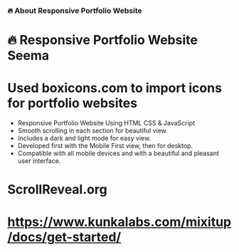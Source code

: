 ### 🔥 About Responsive Portfolio Website
# 🔥 Responsive Portfolio Website Seema

# Used boxicons.com to import icons for portfolio websites
- Responsive Portfolio Website Using HTML CSS & JavaScript
- Smooth scrolling in each section for beautiful view.
- Includes a dark and light mode for easy view.
- Developed first with the Mobile First view, then for desktop.
- Compatible with all mobile devices and with a beautiful and pleasant user interface.

# ScrollReveal.org
# https://www.kunkalabs.com/mixitup/docs/get-started/
